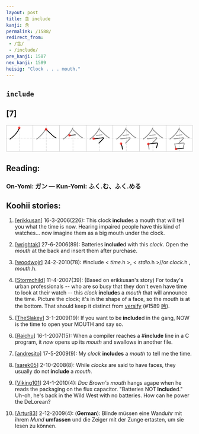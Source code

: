 ```yaml
---
layout: post
title: 含 include
kanji: 含
permalink: /1588/
redirect_from:
 - /含/
 - /include/
pre_kanji: 1587
nex_kanji: 1589
heisig: "Clock . . . mouth."
---
```


## `include`

## [7]

<div class="stroke"><img src="../images/E590AB.png" /></div>

## Reading:

### On-Yomi: ガン &mdash; Kun-Yomi: ふく.む、ふく.める

## Koohii stories:

1) [<a href="http://kanji.koohii.com/profile/erikkusan">erikkusan</a>] 16-3-2006(226): This clock<strong> include</strong>s a mouth that will tell you what the time is now. Hearing impaired people have this kind of watches... now imagine them as a big mouth under the clock. 

2) [<a href="http://kanji.koohii.com/profile/wrightak">wrightak</a>] 27-6-2006(89): Batteries<strong> include</strong>d with this <em>clock</em>. Open the <em>mouth</em> at the back and insert them after purchase. 

3) [<a href="http://kanji.koohii.com/profile/woodwojr">woodwojr</a>] 24-2-2010(78): #include &lt; <em>time</em>.h &gt;, &lt; <em>stdio</em>.h &gt;//or <em>clock</em>.h , <em>mouth</em>.h. 

4) [<a href="http://kanji.koohii.com/profile/Stormchild">Stormchild</a>] 11-4-2007(39): (Based on erikkusan&#039;s story) For today&#039;s urban professionals -- who are so busy that they don&#039;t even have time to look at their watch -- this <em>clock</em><strong> include</strong>s a <em>mouth</em> that will announce the time. Picture the clock; it&#039;s in the shape of a face, so the mouth is at the bottom. That should keep it distinct from <a href="../1589">versify</a> <span class="index">(#1589 <a href="http://jisho.org/kanji/details/吟">吟</a>)</span>. 

5) [<a href="http://kanji.koohii.com/profile/TheSlakey">TheSlakey</a>] 3-1-2009(19): If you want to be<strong> include</strong>d in the gang, NOW is the time to open your MOUTH and say so. 

6) [<a href="http://kanji.koohii.com/profile/Raichu">Raichu</a>] 16-1-2007(15): When a compiler reaches a #<strong>include</strong> line in a C program, it <em>now</em> opens up its <em>mouth</em> and swallows in another file. 

7) [<a href="http://kanji.koohii.com/profile/andresito">andresito</a>] 17-5-2009(9): My <em>clock</em> <strong>includes</strong> a <em>mouth</em> to tell me the time. 

8) [<a href="http://kanji.koohii.com/profile/sarek05">sarek05</a>] 2-10-2008(8): While <em>clocks</em> are said to have faces, they usually do not<strong> include</strong> a <em>mouth</em>. 

9) [<a href="http://kanji.koohii.com/profile/Viking101">Viking101</a>] 24-1-2010(4): <em>Doc Brown&#039;s mouth</em> hangs agape when he reads the packaging on the flux capacitor. &quot;Batteries NOT<strong> Include</strong>d.&quot; Uh-oh, he&#039;s back in the Wild West with no batteries. How can he power the DeLorean? 

10) [<a href="http://kanji.koohii.com/profile/Artur83">Artur83</a>] 2-12-2009(4): (<strong>German</strong>): Blinde müssen eine Wand<em>uhr</em> mit ihrem <em>Mund</em> <strong>umfassen</strong> und die Zeiger mit der Zunge ertasten, um sie lesen zu können. 
